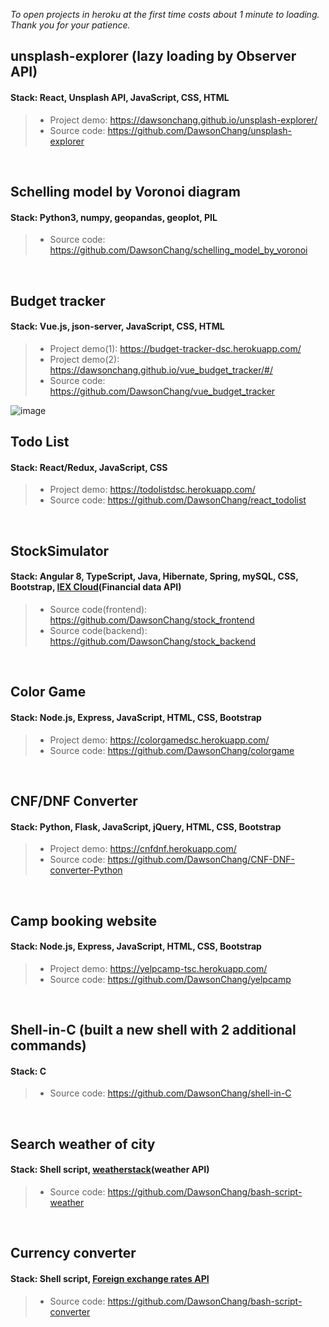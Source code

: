 *To open projects in heroku at the first time costs about 1 minute to loading. Thank you for your patience.*

## unsplash-explorer (lazy loading by Observer API)
#### Stack: React, Unsplash API, JavaScript, CSS, HTML
> - Project demo: https://dawsonchang.github.io/unsplash-explorer/ <br />
> - Source code: https://github.com/DawsonChang/unsplash-explorer

<br />

## Schelling model by Voronoi diagram
#### Stack: Python3, numpy, geopandas, geoplot, PIL
> - Source code: https://github.com/DawsonChang/schelling_model_by_voronoi

<br />

## Budget tracker
#### Stack: Vue.js, json-server, JavaScript, CSS, HTML
> - Project demo(1): https://budget-tracker-dsc.herokuapp.com/ <br />
> - Project demo(2): https://dawsonchang.github.io/vue_budget_tracker/#/ <br />
> - Source code: https://github.com/DawsonChang/vue_budget_tracker <br />

![image](https://github.com/DawsonChang/project/blob/master/vue_budget_tracker2.gif)
<br />

## Todo List
#### Stack: React/Redux, JavaScript, CSS
> - Project demo: https://todolistdsc.herokuapp.com/ <br />
> - Source code: https://github.com/DawsonChang/react_todolist

<br />

## StockSimulator
#### Stack: Angular 8, TypeScript, Java, Hibernate, Spring, mySQL, CSS, Bootstrap, [IEX Cloud](https://iexcloud.io/)(Financial data API)
> - Source code(frontend): https://github.com/DawsonChang/stock_frontend <br />
> - Source code(backend): https://github.com/DawsonChang/stock_backend

<br />

## Color Game
#### Stack: Node.js, Express, JavaScript, HTML, CSS, Bootstrap
> - Project demo: https://colorgamedsc.herokuapp.com/ <br />
> - Source code: https://github.com/DawsonChang/colorgame

<br />

## CNF/DNF Converter
#### Stack: Python, Flask, JavaScript, jQuery, HTML, CSS, Bootstrap
> - Project demo: https://cnfdnf.herokuapp.com/ <br />
> - Source code: https://github.com/DawsonChang/CNF-DNF-converter-Python

<br />

## Camp booking website
#### Stack: Node.js, Express, JavaScript, HTML, CSS, Bootstrap
> - Project demo: https://yelpcamp-tsc.herokuapp.com/ <br />
> - Source code: https://github.com/DawsonChang/yelpcamp

<br />

## Shell-in-C (built a new shell with 2 additional commands)
#### Stack: C
> - Source code: https://github.com/DawsonChang/shell-in-C

<br />

## Search weather of city
#### Stack: Shell script, [weatherstack](https://weatherstack.com/)(weather API)
> - Source code: https://github.com/DawsonChang/bash-script-weather

<br />

## Currency converter
#### Stack: Shell script, [Foreign exchange rates API](https://exchangeratesapi.io/)
> - Source code: https://github.com/DawsonChang/bash-script-converter
